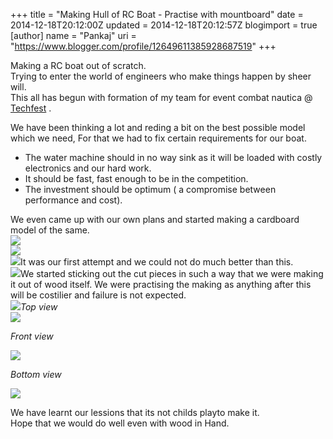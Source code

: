 +++
title = "Making Hull of RC Boat - Practise with mountboard"
date = 2014-12-18T20:12:00Z
updated = 2014-12-18T20:12:57Z
blogimport = true 
[author]
	name = "Pankaj"
	uri = "https://www.blogger.com/profile/12649611385928687519"
+++

 Making a RC boat out of scratch.  
Trying to enter the world of engineers who make things happen by sheer will.  
This all has begun with formation of my team for event combat nautica @ [Techfest](http://www.techfest.org/) .  
  
We have been thinking a lot and reding a bit on the best possible model which we need, For that we had to fix certain requirements for our boat.  

* The water machine should in no way sink as it will be loaded with costly electronics and our hard work.
* It should be fast, fast enough to be in the competition.
* The investment should be optimum ( a compromise between performance and cost).

We even came up with our own plans and started making a cardboard model of the same.  
[![](http://3.bp.blogspot.com/-AR6i4GvLS04/VJOkQDRsL9I/AAAAAAAAHPE/udOY22xP0II/s1600/IMG_20141218_142857.jpg)](http://3.bp.blogspot.com/-AR6i4GvLS04/VJOkQDRsL9I/AAAAAAAAHPE/udOY22xP0II/s1600/IMG_20141218_142857.jpg)  
[![](http://2.bp.blogspot.com/-7HmsJA9I2U8/VJOkQdNdZkI/AAAAAAAAHPI/-onDtEGJo6E/s1600/IMG_20141218_145609.jpg)](http://2.bp.blogspot.com/-7HmsJA9I2U8/VJOkQdNdZkI/AAAAAAAAHPI/-onDtEGJo6E/s1600/IMG_20141218_145609.jpg)  
[![](http://4.bp.blogspot.com/-Jcq5q5dLirk/VJOkQqx5nDI/AAAAAAAAHPM/uQvibs7735k/s1600/IMG_20141218_145619.jpg)](http://4.bp.blogspot.com/-Jcq5q5dLirk/VJOkQqx5nDI/AAAAAAAAHPM/uQvibs7735k/s1600/IMG_20141218_145619.jpg)It was our first attempt and we could not do much better than this.  
[![](http://1.bp.blogspot.com/-rjLBSXO1P1k/VJOkgck3phI/AAAAAAAAHPc/pIiUo8sKQmk/s1600/IMG_20141218_154412.jpg)](http://1.bp.blogspot.com/-rjLBSXO1P1k/VJOkgck3phI/AAAAAAAAHPc/pIiUo8sKQmk/s1600/IMG_20141218_154412.jpg)We started sticking out the cut pieces in such a way that we were making it out of wood itself. We were practising the making as anything after this will be costilier and failure is not expected.  
[![](http://1.bp.blogspot.com/-cXgpN7Rz9NM/VJOkg1-2oBI/AAAAAAAAHPk/HB7olp1LV_g/s1600/IMG_20141218_155735.jpg)](http://1.bp.blogspot.com/-cXgpN7Rz9NM/VJOkg1-2oBI/AAAAAAAAHPk/HB7olp1LV_g/s1600/IMG_20141218_155735.jpg)*Top view*  
[![](http://3.bp.blogspot.com/-opQLdLlRaKo/VJOkgmkSpKI/AAAAAAAAHPg/sCdr6k077gA/s1600/IMG_20141218_155746.jpg)](http://3.bp.blogspot.com/-opQLdLlRaKo/VJOkgmkSpKI/AAAAAAAAHPg/sCdr6k077gA/s1600/IMG_20141218_155746.jpg)  
  
  
  
*Front view*  
  
[![](http://2.bp.blogspot.com/-uzZc5Qhjevo/VJOkhWbGqSI/AAAAAAAAHPs/Drijw373_Ic/s1600/IMG_20141218_155806.jpg)](http://2.bp.blogspot.com/-uzZc5Qhjevo/VJOkhWbGqSI/AAAAAAAAHPs/Drijw373_Ic/s1600/IMG_20141218_155806.jpg)  
  
  
*Bottom view*  
  
*[![](http://3.bp.blogspot.com/-Ru33jgt4Erk/VJOkh1YEiuI/AAAAAAAAHP0/tVbih3QFwlg/s1600/IMG_20141218_155817.jpg)](http://3.bp.blogspot.com/-Ru33jgt4Erk/VJOkh1YEiuI/AAAAAAAAHP0/tVbih3QFwlg/s1600/IMG_20141218_155817.jpg)*  
  
We have learnt our lessions that its not childs playto make it.  
Hope that we would do well even with wood in Hand.  
  
  
  
  
  
  
 